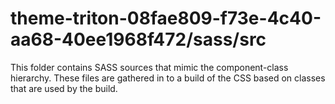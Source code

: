 # theme-triton-08fae809-f73e-4c40-aa68-40ee1968f472/sass/src

This folder contains SASS sources that mimic the component-class hierarchy. These files
are gathered in to a build of the CSS based on classes that are used by the build.
